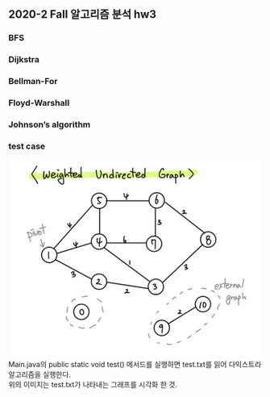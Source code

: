 ## 2020-2 Fall 알고리즘 분석 hw3

### BFS

### Dijkstra

### Bellman-For

### Floyd-Warshall

### Johnson’s algorithm

### test case
<img src="./test_case.jpg"></img>
Main.java의 public static void test() 메서드를 실행하면 test.txt를 읽어 다익스트라 알고리즘을 실행한다.  
위의 이미지는 test.txt가 나타내는 그래프를 시각화 한 것.
